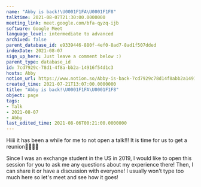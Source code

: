 ```yaml
---
name: "Abby is back!\U0001F1FA\U0001F1F8"
talktime: 2021-08-07T21:30:00.0000000
meeting_link: meet.google.com/bfa-qyzq-ijb
software: Google Meet
language_level: intermediate to advanced
archived: false
parent_database_id: e9339446-880f-4ef0-8ad7-8ad1f507dded
indexDate: 2021-08-07
sign_up_here: Just leave a comment below :)
parent_type: database_id
id: 7cd7929c-78d1-4f8a-bb2a-14916f54d1c3
hosts: Abby
notion_url: https://www.notion.so/Abby-is-back-7cd7929c78d14f8abb2a14916f54d1c3
created_time: 2021-07-21T13:07:00.0000000
title: "Abby is back!\U0001F1FA\U0001F1F8"
object: page
tags:
- Talk
- 2021-08-07
- Abby
last_edited_time: 2021-08-06T00:21:00.0000000
---
```


Hiiii it has been a while for me to not open a talk!!!
It is time for us to get a reunion🥰🥰👌🏻

Since I was an exchange student in the US in 2019, I would like to open this session for you to ask me any questions about my experience there! Then, I can share it or have a discussion with everyone! I usually won't type too much here so let's meet and see how it goes!







